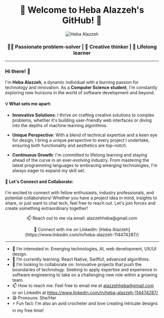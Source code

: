 <div align="center">
  <h1>🚀 Welcome to Heba Alazzeh's GitHub! 🌟</h1>
</div>

<p align="center">
  <img src="https://img.shields.io/badge/-Computer%20Science%20Student%20%7C%20Software%20Engineer%20Intern%20%7C%20Full%20Stack%20Developer%20Intern-blue?style=for-the-badge" alt="Heba Alazzeh">
</p>

<div align="center">
  <h3>👩‍💻 Passionate problem-solver | 🎨 Creative thinker | 🌱 Lifelong learner</h3>
</div>

---

### Hi there! 👋

I'm **Heba Alazzeh**, a dynamic individual with a burning passion for technology and innovation. As a **Computer Science student**, I'm constantly exploring new horizons in the world of software development and beyond.

#### 💡 What sets me apart:

- **Innovative Solutions**: I thrive on crafting creative solutions to complex problems, whether it's building user-friendly web interfaces or diving into the depths of machine learning algorithms.
  
- **Unique Perspective**: With a blend of technical expertise and a keen eye for design, I bring a unique perspective to every project I undertake, ensuring both functionality and aesthetics are top-notch.

- **Continuous Growth**: I'm committed to lifelong learning and staying ahead of the curve in an ever-evolving industry. From mastering the latest programming languages to embracing emerging technologies, I'm always eager to expand my skill set.

#### 🌟 Let's Connect and Collaborate:

I'm excited to connect with fellow enthusiasts, industry professionals, and potential collaborators! Whether you have a project idea in mind, insights to share, or just want to chat tech, feel free to reach out. Let's join forces and create something extraordinary together!

<div align="center">
  <p>📫 Reach out to me via email: alazzehheba@gmail.com</p>
  <p>🔗 Connect with me on LinkedIn: [Heba Alazzeh](https://www.linkedin.com/in/heba-alazzeh-114474287/)</p>
</div>

---

- 👀 I’m interested in: Emerging technologies, AI, web development, UX/UI design.
- 🌱 I’m currently learning: React Native, SwiftUI, advanced algorithms.
- 💞️ I’m looking to collaborate on: Innovative projects that push the boundaries of technology. Seeking to apply expertise and experience in software engineering to take on a challenging new role within a growing team.
- 📫 How to reach me: Feel free to email me at alazzehheba@gmail.com or on LinkedIn at https://www.linkedin.com/in/heba-alazzeh-114474287/
- 😄 Pronouns: She/Her
- ⚡ Fun fact: I'm also an avid crocheter and love creating intricate designs in my free time!
